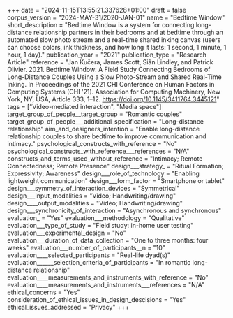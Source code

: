+++
date = "2024-11-15T13:55:21.337628+01:00"
draft = false
corpus_version = "2024-MAY-31/2020-JAN-01"
name = "Bedtime Window"
short_description = "Bedtime Window is a system for connecting long-distance relationship partners in their bedrooms and at bedtime through an automated slow photo stream and a real-time shared inking canvas (users can choose colors, ink thickness, and how long it lasts: 1 second, 1 minute, 1 hour, 1 day)."
publication_year = "2021"
publication_type = "Research Article"
reference = "Jan Kučera, James Scott, Siân Lindley, and Patrick Olivier. 2021. Bedtime Window: A Field Study Connecting Bedrooms of Long-Distance Couples Using a Slow Photo-Stream and Shared Real-Time Inking. In Proceedings of the 2021 CHI Conference on Human Factors in Computing Systems (CHI '21). Association for Computing Machinery, New York, NY, USA, Article 333, 1–12. https://doi.org/10.1145/3411764.3445121"
tags = ["Video-mediated interaction", "Media space"]
target_group_of_people__target_group = "Romantic couples"
target_group_of_people___additional_specification = "Long-distance relationship"
aim_and_designers_intention = "Enable long-distance relationship couples to share bedtime to improve communication and intimacy."
psychological_constructs_with_reference = "No"
psychological_constructs_with_reference___references = "N/A"
constructs_and_terms_used_without_reference = "Intimacy; Remote Connectedness; Remote Presence"
design___strategy_ = "Ritual Formation; Expressivity; Awareness"
design___role_of_technology = "Enabling lightweight communication"
design___form_factor = "Smartphone or tablet"
design___symmetry_of_interaction_devices = "Symmetrical"
design___input_modalities = "Video; Handwriting/drawing"
design____output_modalities = "Video; Handwriting/drawing"
design___synchronicity_of_interaction = "Asynchronous and synchronous"
evaluation_ = "Yes"
evaluation___methodology = "Qualitative"
evaluation___type_of_study = "Field study: in-home user testing"
evaluation___experimental_design = "No"
evaluation___duration_of_data_collection = "One to three months: four weeks"
evaluation___number_of_participants__n = "10"
evaluation____selected_participants = "Real-life dyad(s)"
evaluation______selection_criteria_of_participants = "In romantic long-distance relationship"
evaluation____measurements_and_instruments_with_reference = "No"
evaluation____measurements_and_instruments___references = "N/A"
ethical_concerns = "Yes"
consideration_of_ethical_issues_in_design_descisions = "Yes"
ethical_issues_addressed = "Privacy"
+++
